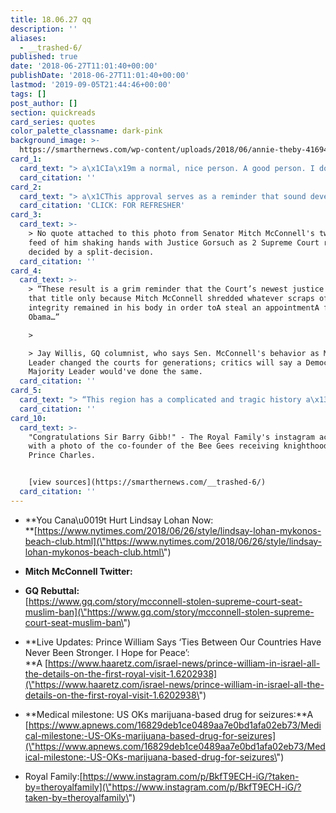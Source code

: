 ```yaml
---
title: 18.06.27 qq
description: ''
aliases:
  - __trashed-6/
published: true
date: '2018-06-27T11:01:40+00:00'
publishDate: '2018-06-27T11:01:40+00:00'
lastmod: '2019-09-05T21:44:46+00:00'
tags: []
post_author: []
section: quickreads
card_series: quotes
color_palette_classname: dark-pink
background_image: >-
  https://smarthernews.com/wp-content/uploads/2018/06/annie-theby-416948-unsplash-scaled.jpg
card_1:
  card_text: "> a\x1CIa\x19m a normal, nice person. A good person. I dona\x19t have any bad intentions. And my past has to stay in the past.a\x1D\n> \n> Lindsay Lohan to The New York Times at the site of her new beach club in Greece. The profile is worth a read on our source page."
  card_citation: ''
card_2:
  card_text: "> a\x1CThis approval serves as a reminder that sound development programs that properly evaluate active ingredients contained in marijuana can lead to important medical therapies.”\n> \n> FDA chief Scott Gottlieb speaking about the FIRST drug made by marijuana approved by the U.S. govt. It addresses life-threatening seizures.\n\n[CLICK: FOR REFRESHER](https://smarthernews.com/18-04-19-marijuana-miracle/)"
  card_citation: 'CLICK: FOR REFRESHER'
card_3:
  card_text: >-
    > No quote attached to this photo from Senator Mitch McConnell's twitter
    feed of him shaking hands with Justice Gorsuch as 2 Supreme Court rulings
    decided by a split-decision.
  card_citation: ''
card_4:
  card_text: >-
    > “These result is a grim reminder that the Court’s newest justice holds
    that title only because Mitch McConnell shredded whatever scraps of
    integrity remained in his body in order toA steal an appointmentA from Pres.
    Obama…”

    > 

    > Jay Willis, GQ columnist, who says Sen. McConnell's behavior as Majority
    Leader changed the courts for generations; critics will say a Democrat
    Majority Leader would've done the same.
  card_citation: ''
card_5:
  card_text: "> “This region has a complicated and tragic history a\x13 in the past century the people of the Middle East have suffered great sadness and loss. Never has hope and reconciliation been more needed. I know I share a desire with all of you, and with your neighbors, for a just and lasting peace.”\n> \n> Prince William speaking in Israel as the first member of the British Royal Family to visit the country in an official capacity."
  card_citation: ''
card_10:
  card_text: >-
    "Congratulations Sir Barry Gibb!" - The Royal Family's instagram account
    with a photo of the co-founder of the Bee Gees receiving knighthood from
    Prince Charles.


    [view sources](https://smarthernews.com/__trashed-6/)
  card_citation: ''
---
```

*   **You Cana\\u0019t Hurt Lindsay Lohan Now:  
    **[https://www.nytimes.com/2018/06/26/style/lindsay-lohan-mykonos-beach-club.html](\"https://www.nytimes.com/2018/06/26/style/lindsay-lohan-mykonos-beach-club.html\")
*   **Mitch McConnell Twitter:**

*   **GQ Rebuttal:**  
    [https://www.gq.com/story/mcconnell-stolen-supreme-court-seat-muslim-ban](\"https://www.gq.com/story/mcconnell-stolen-supreme-court-seat-muslim-ban\")
*   **Live Updates: Prince William Says ‘Ties Between Our Countries Have Never Been Stronger. I Hope for Peace’:  
    **A [https://www.haaretz.com/israel-news/prince-william-in-israel-all-the-details-on-the-first-royal-visit-1.6202938](\"https://www.haaretz.com/israel-news/prince-william-in-israel-all-the-details-on-the-first-royal-visit-1.6202938\")
*   **Medical milestone: US OKs marijuana-based drug for seizures:**A [https://www.apnews.com/16829deb1ce0489aa7e0bd1afa02eb73/Medical-milestone:-US-OKs-marijuana-based-drug-for-seizures](\"https://www.apnews.com/16829deb1ce0489aa7e0bd1afa02eb73/Medical-milestone:-US-OKs-marijuana-based-drug-for-seizures\")
*   Royal Family:[https://www.instagram.com/p/BkfT9ECH-iG/?taken-by=theroyalfamily](\"https://www.instagram.com/p/BkfT9ECH-iG/?taken-by=theroyalfamily\")